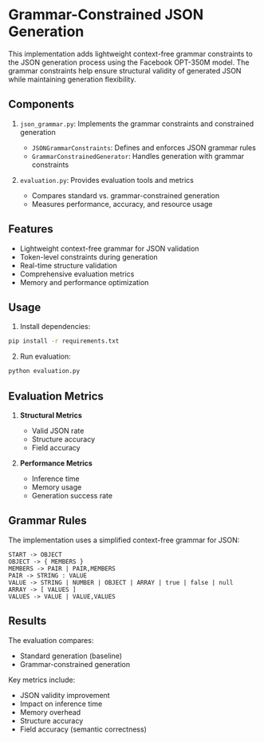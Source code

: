 # Grammar-Constrained JSON Generation

This implementation adds lightweight context-free grammar constraints to the JSON generation process using the Facebook OPT-350M model. The grammar constraints help ensure structural validity of generated JSON while maintaining generation flexibility.

## Components

1. `json_grammar.py`: Implements the grammar constraints and constrained generation
   - `JSONGrammarConstraints`: Defines and enforces JSON grammar rules
   - `GrammarConstrainedGenerator`: Handles generation with grammar constraints

2. `evaluation.py`: Provides evaluation tools and metrics
   - Compares standard vs. grammar-constrained generation
   - Measures performance, accuracy, and resource usage

## Features

- Lightweight context-free grammar for JSON validation
- Token-level constraints during generation
- Real-time structure validation
- Comprehensive evaluation metrics
- Memory and performance optimization

## Usage

1. Install dependencies:
```bash
pip install -r requirements.txt
```

2. Run evaluation:
```bash
python evaluation.py
```

## Evaluation Metrics

1. **Structural Metrics**
   - Valid JSON rate
   - Structure accuracy
   - Field accuracy

2. **Performance Metrics**
   - Inference time
   - Memory usage
   - Generation success rate

## Grammar Rules

The implementation uses a simplified context-free grammar for JSON:

```
START -> OBJECT
OBJECT -> { MEMBERS }
MEMBERS -> PAIR | PAIR,MEMBERS
PAIR -> STRING : VALUE
VALUE -> STRING | NUMBER | OBJECT | ARRAY | true | false | null
ARRAY -> [ VALUES ]
VALUES -> VALUE | VALUE,VALUES
```

## Results

The evaluation compares:
- Standard generation (baseline)
- Grammar-constrained generation

Key metrics include:
- JSON validity improvement
- Impact on inference time
- Memory overhead
- Structure accuracy
- Field accuracy (semantic correctness)
